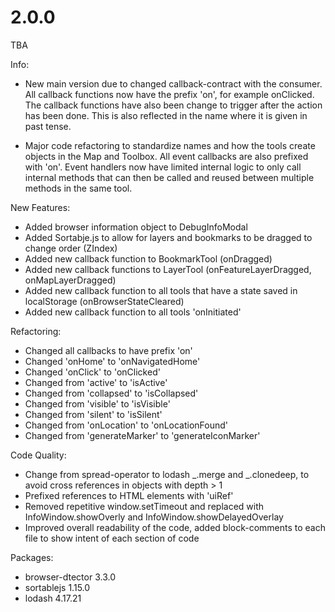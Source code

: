 # 2.0.0
TBA

Info: 
- New main version due to changed callback-contract with the consumer. All callback functions now have the prefix 'on', for example onClicked. The callback functions have also been change to trigger after the action has been done. This is also reflected in the name where it is given in past tense. 

- Major code refactoring to standardize names and how the tools create objects in the Map and Toolbox. All event callbacks are also prefixed with 'on'. Event handlers now have limited internal logic to only call internal methods that can then be called and reused between multiple methods in the same tool.

New Features:
- Added browser information object to DebugInfoModal
- Added Sortabje.js to allow for layers and bookmarks to be dragged to change order (ZIndex)
- Added new callback function to BookmarkTool (onDragged)
- Added new callback functions to LayerTool (onFeatureLayerDragged, onMapLayerDragged)
- Added new callback function to all tools that have a state saved in localStorage (onBrowserStateCleared)
- Added new callback function to all tools 'onInitiated'

Refactoring:
- Changed all callbacks to have prefix 'on'
- Changed 'onHome' to 'onNavigatedHome'
- Changed 'onClick' to 'onClicked'
- Changed from 'active' to 'isActive'
- Changed from 'collapsed' to 'isCollapsed'
- Changed from 'visible' to 'isVisible'
- Changed from 'silent' to 'isSilent'
- Changed from 'onLocation' to 'onLocationFound'
- Changed from 'generateMarker' to 'generateIconMarker'

Code Quality:
- Change from spread-operator to lodash _.merge and _.clonedeep, to avoid cross references in objects with depth > 1
- Prefixed references to HTML elements with 'uiRef'
- Removed repetitive window.setTimeout and replaced with InfoWindow.showOverly and InfoWindow.showDelayedOverlay
- Improved overall readability of the code, added block-comments to each file to show intent of each section of code

Packages:
- browser-dtector 3.3.0
- sortablejs 1.15.0
- lodash 4.17.21
